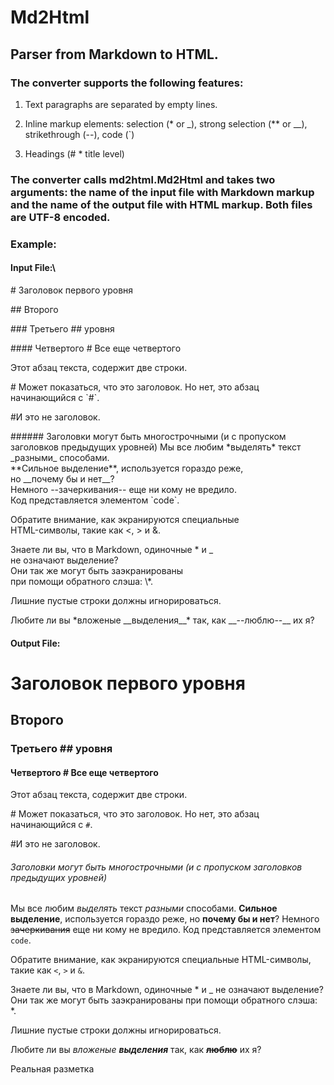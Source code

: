 # Md2Html
## Parser from Markdown to HTML.

### The converter supports the following features:

1. Text paragraphs are separated by empty lines.

1. Inline markup elements: selection (* or _), strong selection (** or __), strikethrough (--), code (`)

1. Headings (# * title level)

### The converter calls md2html.Md2Html and takes two arguments: the name of the input file with Markdown markup and the name of the output file with HTML markup. Both files are UTF-8 encoded.

### Example:
#### Input File:\
\# Заголовок первого уровня

\## Второго

\### Третьего \#\# уровня

\#### Четвертого
\# Все еще четвертого

Этот абзац текста,
содержит две строки.

   \# Может показаться, что это заголовок.
Но нет, это абзац начинающийся с \`\#`.

\#И это не заголовок.

\###### Заголовки могут быть многострочными
(и с пропуском заголовков предыдущих уровней)
Мы все любим \*выделять\* текст \_разными\_ способами.  
\*\*Сильное выделение\*\*, используется гораздо реже,  
но \_\_почему бы и нет\_\_?  
Немного \-\-зачеркивания\-\- еще ни кому не вредило.  
Код представляется элементом \`code\`.

Обратите внимание, как экранируются специальные  
HTML-символы, такие как \<, \> и \&.

Знаете ли вы, что в Markdown, одиночные \* и \_  
не означают выделение?  
Они так же могут быть заэкранированы  
при помощи обратного слэша: \\*.



Лишние пустые строки должны игнорироваться.

Любите ли вы \*вложеные \_\_выделения\_\_\* так,
как \_\_--люблю--\_\_ их я?

#### Output File:            
<h1>Заголовок первого уровня</h1>
<h2>Второго</h2>
<h3>Третьего ## уровня</h3>
<h4>Четвертого
# Все еще четвертого</h4>
<p>Этот абзац текста,
содержит две строки.</p>
<p>    # Может показаться, что это заголовок.
Но нет, это абзац начинающийся с <code>#</code>.</p>
<p>#И это не заголовок.</p>
<h6>Заголовки могут быть многострочными
(и с пропуском заголовков предыдущих уровней)</h6>
<p>Мы все любим <em>выделять</em> текст <em>разными</em> способами.
<strong>Сильное выделение</strong>, используется гораздо реже,
но <strong>почему бы и нет</strong>?
Немного <s>зачеркивания</s> еще ни кому не вредило.
Код представляется элементом <code>code</code>.</p>
<p>Обратите внимание, как экранируются специальные
HTML-символы, такие как <code>&lt;</code>, <code>&gt;</code> и <code>&amp;</code>.</p>
<p>Знаете ли вы, что в Markdown, одиночные * и _
не означают выделение?
Они так же могут быть заэкранированы
при помощи обратного слэша: *.</p>
<p>Лишние пустые строки должны игнорироваться.</p>
<p>Любите ли вы <em>вложеные <strong>выделения</strong></em> так,
как <strong><s>люблю</s></strong> их я?</p>
            
Реальная разметка

